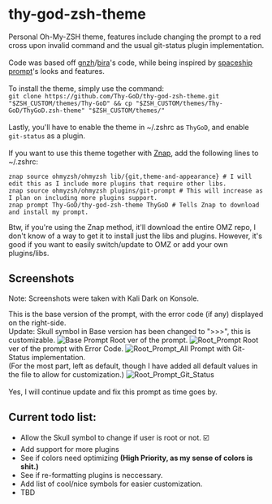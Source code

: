 # thy-god-zsh-theme
Personal Oh-My-ZSH theme, features include changing the prompt to a red cross upon invalid command and the usual git-status plugin implementation.<br>
<br>Code was based off [gnzh](https://github.com/ohmyzsh/ohmyzsh/blob/master/themes/gnzh.zsh-theme)/[bira](https://github.com/ohmyzsh/ohmyzsh/blob/master/themes/bira.zsh-theme)'s code, while being inspired by [spaceship prompt](https://spaceship-prompt.sh)'s looks and features.<br>
<br>To install the theme, simply use the command:<br>
```git clone https://github.com/Thy-GoD/thy-god-zsh-theme.git "$ZSH_CUSTOM/themes/Thy-GoD" && cp "$ZSH_CUSTOM/themes/Thy-GoD/ThyGoD.zsh-theme" "$ZSH_CUSTOM/themes/"```
<br><br>Lastly, you'll have to enable the theme in ~/.zshrc as `ThyGoD`, and enable `git-status` as a plugin.
<br><br>If you want to use this theme together with [Znap](https://github.com/marlonrichert/zsh-snap), add the following lines to ~/.zshrc:<br>
```
znap source ohmyzsh/ohmyzsh lib/{git,theme-and-appearance} # I will edit this as I include more plugins that require other libs.
znap source ohmyzsh/ohmyzsh plugins/git-prompt # This will increase as I plan on including more plugins support.
znap prompt Thy-GoD/thy-god-zsh-theme ThyGoD # Tells Znap to download and install my prompt.
```
Btw, if you're using the Znap method, it'll download the entire OMZ repo, 
I don't know of a way to get it to install just the libs and plugins.
However, it's good if you want to easily switch/update to OMZ or add your own plugins/libs.

## Screenshots
Note: Screenshots were taken with Kali Dark on Konsole.

This is the base version of the prompt, with the error code (if any) displayed on the right-side.
<br>Update: Skull symbol in Base version has been changed to ">>>", this is customizable.
![Base Prompt](/screenshots/prompt-ss-4.png)
Root ver of the prompt.
![Root_Prompt](/screenshots/prompt-ss-1.png)
Root ver of the prompt with Error Code.
![Root_Prompt_All](/screenshots/prompt-ss-2.png)
Prompt with Git-Status implementation.
<br>(For the most part, left as default, though I have added all default values in the file to allow for customization.)
![Root_Prompt_Git_Status](/screenshots/prompt-ss-3.png)
<br>
<br>Yes, I will continue update and fix this prompt as time goes by.

## Current todo list:

- Allow the Skull symbol to change if user is root or not. ☑️
- Add support for more plugins
- See if colors need optimizing **(High Priority, as my sense of colors is shit.)**
- See if re-formatting plugins is neccessary.
- Add list of cool/nice symbols for easier customization.
- TBD
